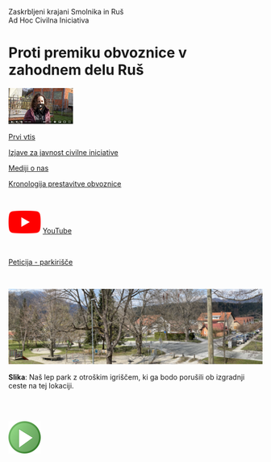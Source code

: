 
Zaskrbljeni krajani Smolnika in Ruš
<br/>
Ad Hoc Civilna Iniciativa 


# Proti premiku obvoznice v zahodnem delu Ruš

<!-- <br/>  -->

[![Vecer](./pic/vecer_video_small.png)](https://youtu.be/wASHrHIMiEA)

<!-- <br/>  -->

[Prvi vtis](./index-prvi-vtis.md)


[Izjave za javnost civilne iniciative](./index-izjave-za-javnost.md)


[Mediji o nas](./index-mediji-o-nas.md)


[Kronologija prestavitve obvoznice](./index-kronologija.md)

<br/>

[![YouTube](./pic/youtube_social_icon_red.png)](https://www.youtube.com/channel/UCzbhPLXfnbyppRB6SSwscTA)
[YouTube](https://www.youtube.com/channel/UCzbhPLXfnbyppRB6SSwscTA)

<br/>

[Peticija - parkirišče](./index-peticija.md)

<br/>

![Igrisce](./pic/2022-04-04-ParkIgrisceViadukt-light.jpg)

**Slika**: Naš lep park z otroškim igriščem, ki ga  bodo porušili ob izgradnji ceste na tej lokaciji.


<br/>
<br/>
	
![GIT](./pic/status_work_green_64x64.png)